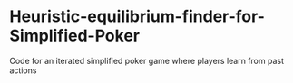 # Heuristic-equilibrium-finder-for-Simplified-Poker
Code for an iterated simplified poker game where players learn from past actions
